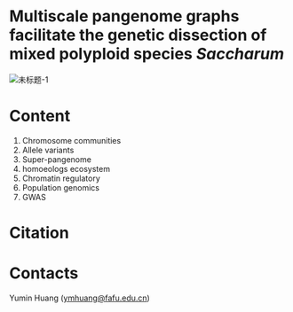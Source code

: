 # Multiscale pangenome graphs facilitate the genetic dissection of mixed polyploid species *Saccharum*

![未标题-1](https://github.com/sdws1983/Saccharum-pg/assets/18738943/1d114457-d0ac-4840-aa60-a3c7cfa1da08)

# Content

1. Chromosome communities
2. Allele variants
3. Super-pangenome
4. homoeologs ecosystem
5. Chromatin regulatory
6. Population genomics
7. GWAS

# Citation

# Contacts

Yumin Huang (ymhuang@fafu.edu.cn)
